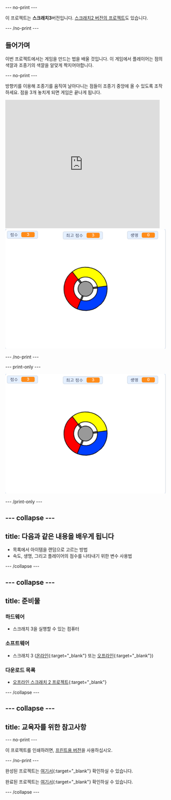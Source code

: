 \--- no-print \---

이 프로젝트는 **스크래치3**버전입니다. [스크래치2 버전의 프로젝트](https://projects.raspberrypi.org/en/projects/catch-the-dots-scratch2)도 있습니다.

\--- /no-print \---

## 들어가며

이번 프로젝트에서는 게임을 만드는 법을 배울 것입니다. 이 게임에서 플레이어는 점의 색깔과 조종기의 색깔을 알맞게 짝지어야합니다.

\--- no-print \---

방향키를 이용해 조종기를 움직여 날아다니는 점들이 조종기 중앙에 올 수 있도록 조작하세요. 점을 3개 놓치게 되면 게임은 끝나게 됩니다.

<div class="scratch-preview">
  <iframe allowtransparency="true" width="485" height="402" src="https://scratch.mit.edu/projects/embed/252923761/?autostart=false" frameborder="0" scrolling="no"></iframe>
  <img src="images/dots-final.png">
</div>

\--- /no-print \---

\--- print-only \---

![점 스크린샷](images/dots-final.png)

\--- /print-only \---

## \--- collapse \---

## title: 다음과 같은 내용을 배우게 됩니다

+ 목록에서 아이템을 랜덤으로 고르는 방법
+ 속도, 생명, 그리고 플레이어의 점수를 나타내기 위한 변수 사용법

\--- /collapse \---

## \--- collapse \---

## title: 준비물

### 하드웨어

+ 스크래치 3을 실행할 수 있는 컴퓨터

### 소프트웨어

+ 스크래치 3 ([온라인](http://rpf.io/scratchon){:target="_blank"} 또는 [오프라인](http://rpf.io/scratchoff){:target="_blank"})

### 다운로드 목록

+ [오프라인 스크래치 2 프로젝트](http://rpf.io/p/en/catch-the-dots-go){:target="_blank"}

\--- /collapse \---

## \--- collapse \---

## title: 교육자를 위한 참고사항

\--- no-print \---

이 프로젝트를 인쇄하려면, [프린트용 버전](https://projects.raspberrypi.org/en/projects/catch-the-dots/print)을 사용하십시오.

\--- /no-print \---

완성된 프로젝트는 [여기서](http://rpf.io/p/en/catch-the-dots-get){:target="_blank"} 확인하실 수 있습니다.

완료된 프로젝트는 [여기서](https://scratch.mit.edu/projects/252923761/#editor){:target="_blank"} 확인하실 수 있습니다.

\--- /collapse \---